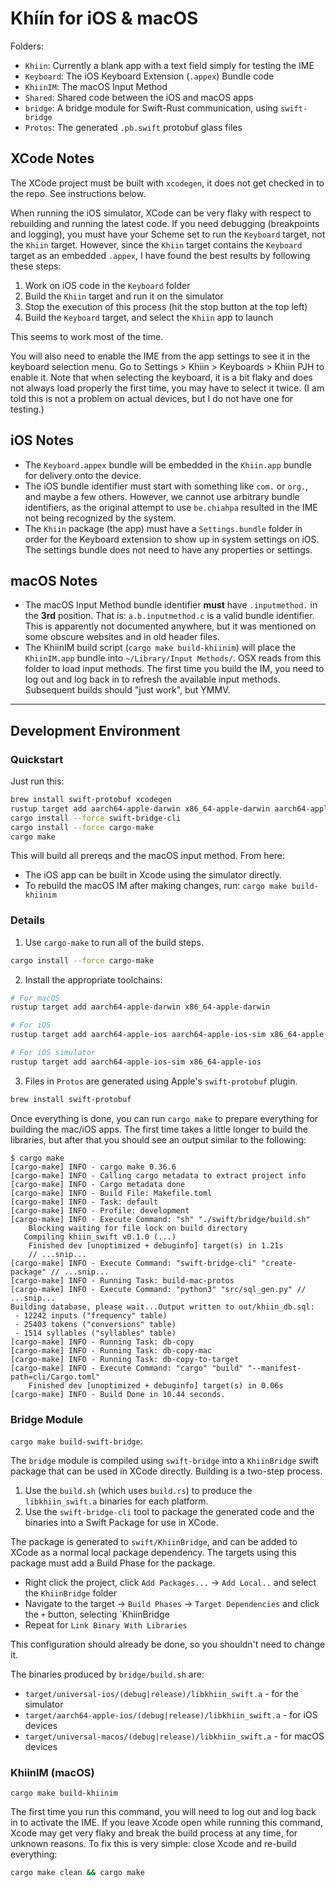 # Khíín for iOS & macOS

Folders:

- `Khiin`: Currently a blank app with a text field simply for testing the IME
- `Keyboard`: The iOS Keyboard Extension (`.appex`) Bundle code
- `KhiinIM`: The macOS Input Method
- `Shared`: Shared code between the iOS and macOS apps
- `bridge`: A bridge module for Swift-Rust communication, using `swift-bridge`
- `Protos`: The generated `.pb.swift` protobuf glass files

## XCode Notes

The XCode project must be built with `xcodegen`, it does not get checked in to
the repo. See instructions below.

When running the iOS simulator, XCode can be very flaky with respect to
rebuilding and running the latest code. If you need debugging (breakpoints and
logging), you must have your Scheme set to run the `Keyboard` target, not the
`Khiin` target. However, since the `Khiin` target contains the `Keyboard` target
as an embedded `.appex`, I have found the best results by following these steps:

1. Work on iOS code in the `Keyboard` folder
2. Build the `Khiin` target and run it on the simulator
3. Stop the execution of this process (hit the stop button at the top left)
4. Build the `Keyboard` target, and select the `Khiin` app to launch

This seems to work most of the time.

You will also need to enable the IME from the app settings to see it in the
keyboard selection menu. Go to Settings > Khiin > Keyboards > Khiin PJH to
enable it. Note that when selecting the keyboard, it is a bit flaky and does not
always load properly the first time, you may have to select it twice. (I am told
this is not a problem on actual devices, but I do not have one for testing.)

## iOS Notes

- The `Keyboard.appex` bundle will be embedded in the `Khiin.app` bundle for
  delivery onto the device.
- The iOS bundle identifier must start with something like `com.` or `org.`, and
  maybe a few others. However, we cannot use arbitrary bundle identifiers, as
  the original attempt to use `be.chiahpa` resulted in the IME not being
  recognized by the system.
- The `Khiin` package (the app) must have a `Settings.bundle` folder in order
  for the Keyboard extension to show up in system settings on iOS. The settings
  bundle does not need to have any properties or settings.

## macOS Notes

- The macOS Input Method bundle identifier **must** have `.inputmethod.` in the
  **3rd** position. That is: `a.b.inputmethod.c` is a valid bundle identifier.
  This is apparently not documented anywhere, but it was mentioned on some
  obscure websites and in old header files.
- The KhiinIM build script (`cargo make build-khiinim`) will place the
  `KhiinIM.app` bundle into `~/Library/Input Methods/`. OSX reads from this
  folder to load input methods. The first time you build the IM, you need to log
  out and log back in to refresh the available input methods. Subsequent builds
  should "just work", but YMMV.

---

## Development Environment

### Quickstart

Just run this:

```bash
brew install swift-protobuf xcodegen
rustup target add aarch64-apple-darwin x86_64-apple-darwin aarch64-apple-ios aarch64-apple-ios-sim x86_64-apple-ios aarch64-apple-ios-sim x86_64-apple-ios
cargo install --force swift-bridge-cli
cargo install --force cargo-make
cargo make
```

This will build all prereqs and the macOS input method. From here:

- The iOS app can be built in Xcode using the simulator directly.
- To rebuild the macOS IM after making changes, run: `cargo make build-khiinim`

### Details

1. Use `cargo-make` to run all of the build steps.

```bash
cargo install --force cargo-make
```

2. Install the appropriate toolchains:

```bash
# For macOS
rustup target add aarch64-apple-darwin x86_64-apple-darwin

# For iOS
rustup target add aarch64-apple-ios aarch64-apple-ios-sim x86_64-apple-ios

# For iOS simulator
rustup target add aarch64-apple-ios-sim x86_64-apple-ios
```

3. Files in `Protos` are generated using Apple's `swift-protobuf` plugin.

```bash
brew install swift-protobuf
```

Once everything is done, you can run `cargo make` to prepare everything for
building the mac/iOS apps. The first time takes a little longer to build the
libraries, but after that you should see an output similar to the following:

```
$ cargo make
[cargo-make] INFO - cargo make 0.36.6
[cargo-make] INFO - Calling cargo metadata to extract project info
[cargo-make] INFO - Cargo metadata done
[cargo-make] INFO - Build File: Makefile.toml
[cargo-make] INFO - Task: default
[cargo-make] INFO - Profile: development
[cargo-make] INFO - Execute Command: "sh" "./swift/bridge/build.sh"
    Blocking waiting for file lock on build directory
   Compiling khiin_swift v0.1.0 (...)
    Finished dev [unoptimized + debuginfo] target(s) in 1.21s
    // ...snip...
[cargo-make] INFO - Execute Command: "swift-bridge-cli" "create-package" // ...snip...
[cargo-make] INFO - Running Task: build-mac-protos
[cargo-make] INFO - Execute Command: "python3" "src/sql_gen.py" // ...snip...
Building database, please wait...Output written to out/khiin_db.sql:
 - 12242 inputs ("frequency" table)
 - 25403 tokens ("conversions" table)
 - 1514 syllables ("syllables" table)
[cargo-make] INFO - Running Task: db-copy
[cargo-make] INFO - Running Task: db-copy-mac
[cargo-make] INFO - Running Task: db-copy-to-target
[cargo-make] INFO - Execute Command: "cargo" "build" "--manifest-path=cli/Cargo.toml"
    Finished dev [unoptimized + debuginfo] target(s) in 0.06s
[cargo-make] INFO - Build Done in 10.44 seconds.
```

### Bridge Module

`cargo make build-swift-bridge`:

The `bridge` module is compiled using `swift-bridge` into a `KhiinBridge` swift
package that can be used in XCode directly. Building is a two-step process.

1. Use the `build.sh` (which uses `build.rs`) to produce the `libkhiin_swift.a`
   binaries for each platform.
2. Use the `swift-bridge-cli` tool to package the generated code and the
   binaries into a Swift Package for use in XCode.

The package is generated to `swift/KhiinBridge`, and can be added to XCode as a
normal local package dependency. The targets using this package must add a Build
Phase for the package.

- Right click the project, click `Add Packages...` -> `Add Local..` and select
  the `KhiinBridge` folder
- Navigate to the target -> `Build Phases` -> `Target Dependencies` and click
  the `+` button, selecting `KhiinBridge
- Repeat for `Link Binary With Libraries`

This configuration should already be done, so you shouldn't need to change it.

The binaries produced by `bridge/build.sh` are:

- `target/universal-ios/(debug|release)/libkhiin_swift.a` - for the simulator
- `target/aarch64-apple-ios/(debug|release)/libkhiin_swift.a` - for iOS devices
- `target/universal-macos/(debug|release)/libkhiin_swift.a` - for macOS devices

### KhiinIM (macOS)

`cargo make build-khiinim`

The first time you run this command, you will need to log out and log back in to
activate the IME. If you leave Xcode open while running this command, Xcode may
get very flaky and break the build process at any time, for unknown reasons. To
fix this is very simple: close Xcode and re-build everything:

```bash
cargo make clean && cargo make
```
